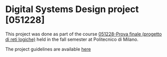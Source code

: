 # Digital Systems Design project [051228]

This project was done as part of the course [051228-Prova finale (progetto di reti logiche)][1] held in the fall semester at Politecnico di Milano.

The project guidelines are available [here][2]

 [1]: https://www4.ceda.polimi.it/manifesti/manifesti/controller/ManifestoPublic.do?EVN_DETTAGLIO_RIGA_MANIFESTO=evento&aa=2017&k_cf=225&k_corso_la=358&k_indir=II3&codDescr=051228&lang=IT&semestre=1&anno_corso=3&idItemOfferta=133688&idRiga=221823
 [2]: https://github.com/circhioz/reti-logiche/blob/master/doc/PF_RL_specifica.pdf
